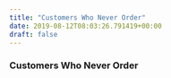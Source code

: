 ```yaml
---
title: "Customers Who Never Order"
date: 2019-08-12T08:03:26.791419+00:00
draft: false
---
```


### Customers Who Never Order
